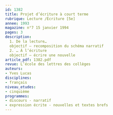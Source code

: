 ```yaml
---
id: 1382
title: Projet d’écriture à court terme 
rubrique: Lecture /Écriture [5e]
annee: 1993
magazine: n°7 15 janvier 1994
pages: 3
description: 
  1. De la lecture…
  objectif – recomposition du schéma narratif
  2. … À l’écriture
  objectif – écrire une nouvelle
article_pdf: 1382.pdf
revue: L’école des lettres des collèges
auteurs:
- Yves Lucas
disciplines:
- français
niveau_etudes:
- cinquième
programmes:
- discours - narratif
- expression écrite - nouvelles et textes brefs
---
```

